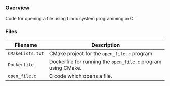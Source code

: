 ### Overview

Code for opening a file using Linux system programming in C.

### Files

| Filename         | Description                                                   |
|------------------|---------------------------------------------------------------|
| `CMakeLists.txt` | CMake project for the `open_file.c` program.                  |
| `Dockerfile`     | Dockerfile for running the `open_file.c` program using CMake. |
| `open_file.c`    | C code which opens a file.                                    |